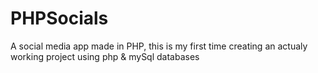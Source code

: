 # PHPSocials
A social media app made in PHP, this is my first time creating an actualy working project using php &amp; mySql databases
